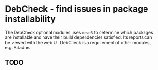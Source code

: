 # DebCheck - find issues in package installability

The DebCheck optional modules uses `dose3` to determine which packages are installable and have their
build dependencies satisfied.
Its reports can be viewed with the web UI. DebCheck is a requirement of other modules, e.g. Ariadne.

## TODO
